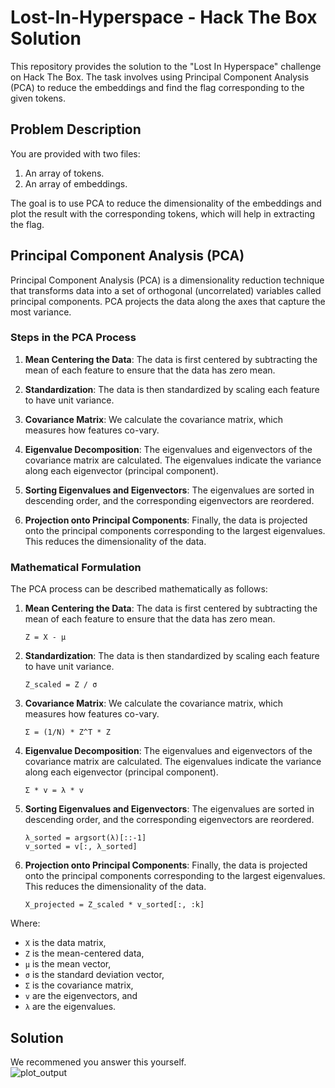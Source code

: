 # Lost-In-Hyperspace - Hack The Box Solution

This repository provides the solution to the "Lost In Hyperspace" challenge on Hack The Box. The task involves using Principal Component Analysis (PCA) to reduce the embeddings and find the flag corresponding to the given tokens.

## Problem Description

You are provided with two files:
1. An array of tokens.
2. An array of embeddings.

The goal is to use PCA to reduce the dimensionality of the embeddings and plot the result with the corresponding tokens, which will help in extracting the flag.

## Principal Component Analysis (PCA)

Principal Component Analysis (PCA) is a dimensionality reduction technique that transforms data into a set of orthogonal (uncorrelated) variables called principal components. PCA projects the data along the axes that capture the most variance.

### Steps in the PCA Process

1. **Mean Centering the Data**: The data is first centered by subtracting the mean of each feature to ensure that the data has zero mean.

2. **Standardization**: The data is then standardized by scaling each feature to have unit variance.

3. **Covariance Matrix**: We calculate the covariance matrix, which measures how features co-vary.

4. **Eigenvalue Decomposition**: The eigenvalues and eigenvectors of the covariance matrix are calculated. The eigenvalues indicate the variance along each eigenvector (principal component).

5. **Sorting Eigenvalues and Eigenvectors**: The eigenvalues are sorted in descending order, and the corresponding eigenvectors are reordered.

6. **Projection onto Principal Components**: Finally, the data is projected onto the principal components corresponding to the largest eigenvalues. This reduces the dimensionality of the data.

### Mathematical Formulation

The PCA process can be described mathematically as follows:

1. **Mean Centering the Data**: The data is first centered by subtracting the mean of each feature to ensure that the data has zero mean.

    ```
    Z = X - μ
    ```

2. **Standardization**: The data is then standardized by scaling each feature to have unit variance.

    ```
    Z_scaled = Z / σ
    ```

3. **Covariance Matrix**: We calculate the covariance matrix, which measures how features co-vary.

    ```
    Σ = (1/N) * Z^T * Z
    ```

4. **Eigenvalue Decomposition**: The eigenvalues and eigenvectors of the covariance matrix are calculated. The eigenvalues indicate the variance along each eigenvector (principal component).

    ```
    Σ * v = λ * v
    ```

5. **Sorting Eigenvalues and Eigenvectors**: The eigenvalues are sorted in descending order, and the corresponding eigenvectors are reordered.

    ```
    λ_sorted = argsort(λ)[::-1]
    v_sorted = v[:, λ_sorted]
    ```

6. **Projection onto Principal Components**: Finally, the data is projected onto the principal components corresponding to the largest eigenvalues. This reduces the dimensionality of the data.

    ```
    X_projected = Z_scaled * v_sorted[:, :k]
    ```

Where:
- `X` is the data matrix,
- `Z` is the mean-centered data,
- `μ` is the mean vector,
- `σ` is the standard deviation vector,
- `Σ` is the covariance matrix,
- `v` are the eigenvectors, and
- `λ` are the eigenvalues.

## Solution
We recommened you answer this yourself.<br>
![plot_output](https://github.com/user-attachments/assets/8ba9a402-fa85-4fd8-957e-238361e1ca5c)

